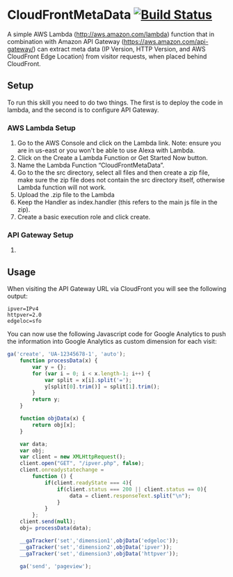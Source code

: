 # CloudFrontMetaData [![Build Status](https://travis-ci.org/chriselsen/AWSLambda_CloudFrontMetaData.svg?branch=master)](https://travis-ci.org/chriselsen/AWSLambda_CloudFrontMetaData)
A simple AWS Lambda (http://aws.amazon.com/lambda) function that in combination with Amazon API Gateway (https://aws.amazon.com/api-gateway/) can extract meta data (IP Version, HTTP Version, and AWS CloudFront Edge Location) from visitor requests, when placed behind CloudFront.

## Setup
To run this skill you need to do two things. The first is to deploy the code in lambda, and the second is to configure API Gateway.

### AWS Lambda Setup
1. Go to the AWS Console and click on the Lambda link. Note: ensure you are in us-east or you won't be able to use Alexa with Lambda.
2. Click on the Create a Lambda Function or Get Started Now button.
3. Name the Lambda Function “CloudFrontMetaData”.
4. Go to the the src directory, select all files and then create a zip file, make sure the zip file does not contain the src directory itself, otherwise Lambda function will not work.
5. Upload the .zip file to the Lambda
6. Keep the Handler as index.handler (this refers to the main js file in the zip).
7. Create a basic execution role and click create.

### API Gateway Setup
1. 

## Usage
When visiting the API Gateway URL via CloudFront you will see the following output:

```
ipver=IPv4
httpver=2.0
edgeloc=sfo
```

You can now use the following Javascript code for Google Analytics to push the information into Google Analytics as custom dimension for each visit:

```javascript
ga('create', 'UA-12345678-1', 'auto');
	function processData(x) {
		var y = {};
		for (var i = 0; i < x.length-1; i++) {
			var split = x[i].split('=');
			y[split[0].trim()] = split[1].trim();
		} 
		return y;
	} 

	function objData(x) { 
		return obj[x]; 
	} 

	var data;
	var obj;
	var client = new XMLHttpRequest();
	client.open("GET", "/ipver.php", false);
	client.onreadystatechange =
		function () {
			if(client.readyState === 4){
				if(client.status === 200 || client.status == 0){
					data = client.responseText.split("\n");
				}
			}
		};
	client.send(null);
	obj= processData(data);

	__gaTracker('set','dimension1',objData('edgeloc'));
	__gaTracker('set','dimension2',objData('ipver'));
	__gaTracker('set','dimension3',objData('httpver'));
	
  	ga('send', 'pageview');
```

